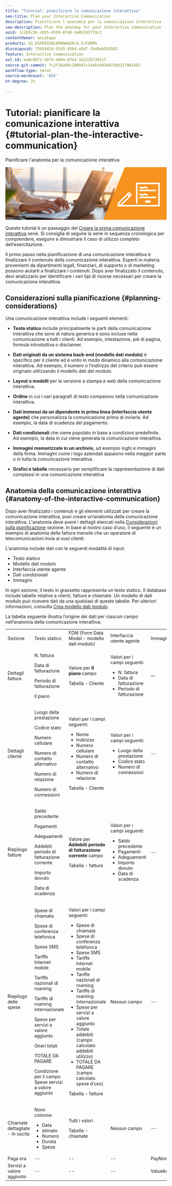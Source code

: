 ```yaml
---
title: "Tutorial: pianificare la comunicazione interattiva"
seo-title: Plan your Interactive Communication
description: Pianificare l'anatomia per la comunicazione interattiva
seo-description: Plan the anatomy for your Interactive Communication
uuid: 1c2b5c5b-c655-4559-8748-3e0b343779c2
contentOwner: anujkapo
products: SG_EXPERIENCEMANAGER/6.5/FORMS
discoiquuid: 75b2d424-91d3-45b4-a5d7-fb49ab558582
feature: Interactive Communication
exl-id: ea0c8971-56f4-4094-87e4-1b222b73951f
source-git-commit: fc2f26a69c208947c14e8c6036825bb217901481
workflow-type: tm+mt
source-wordcount: '652'
ht-degree: 2%

---
```


# Tutorial: pianificare la comunicazione interattiva {#tutorial-plan-the-interactive-communication}

Pianificare l&#39;anatomia per la comunicazione interattiva

![02-create-adaptive-form-main-image](assets/02-create-adaptive-form-main-image.png)

Questo tutorial è un passaggio del [Creare la prima comunicazione interattiva](/help/forms/using/create-your-first-interactive-communication.md) serie. Si consiglia di seguire la serie in sequenza cronologica per comprendere, eseguire e dimostrare il caso di utilizzo completo dell’esercitazione.

Il primo passo nella pianificazione di una comunicazione interattiva è finalizzare il contenuto della comunicazione interattiva. Esperti in materia provenienti da dipartimenti legali, finanziari, di supporto o di marketing possono aiutarti a finalizzare i contenuti. Dopo aver finalizzato il contenuto, devi analizzarlo per identificare i vari tipi di risorse necessari per creare la comunicazione interattiva.

## Considerazioni sulla pianificazione {#planning-considerations}

Una comunicazione interattiva include i seguenti elementi:

* **Testo statico** include principalmente le parti della comunicazione interattiva che sono di natura generica e sono incluse nella comunicazione a tutti i clienti. Ad esempio, intestazione, piè di pagina, formula introduttiva o disclaimer.
* **Dati originati da un sistema back-end (modello dati modulo)** è specifico per il cliente ed è unito in modo dinamico alla comunicazione interattiva. Ad esempio, il numero o l’indirizzo del criterio può essere originato utilizzando il modello dati del modulo.
* **Layout o modelli** per la versione a stampa e web della comunicazione interattiva.
* **Ordine** in cui i vari paragrafi di testo compaiono nella comunicazione interattiva.
* **Dati immessi da un dipendente in prima linea (interfaccia utente agente)** che personalizza la comunicazione prima di inviarla. Ad esempio, la data di scadenza del pagamento.

* **Dati condizionali** che viene popolato in base a condizioni predefinite. Ad esempio, la data in cui viene generata la comunicazione interattiva.
* **Immagini memorizzate in un archivio**, ad esempio loghi e immagini della firma. Immagini come i logo aziendali appaiono nella maggior parte o in tutta la comunicazione interattiva.
* **Grafici e tabelle** necessario per semplificare la rappresentazione di dati complessi in una comunicazione interattiva

## Anatomia della comunicazione interattiva {#anatomy-of-the-interactive-communication}

Dopo aver finalizzato i contenuti e gli elementi utilizzati per creare la comunicazione interattiva, puoi creare un’anatomia della comunicazione interattiva. L&#39;anatomia deve avere i dettagli elencati nella [Considerazioni sulla pianificazione](/help/forms/using/planning-interactive-communications.md#planning-considerations) sezione. In base al nostro caso d’uso, il seguente è un esempio di anatomia della fattura mensile che un operatore di telecomunicazioni invia ai suoi clienti.

L&#39;anatomia include dati con le seguenti modalità di input:

* Testo statico
* Modello dati modulo
* Interfaccia utente agente
* Dati condizionali
* Immagini

In ogni sezione, il testo in grassetto rappresenta un testo statico. Il database include tabelle relative a clienti, fatture e chiamate. Un modello di dati modulo può ricevere dati da una qualsiasi di queste tabelle. Per ulteriori informazioni, consulta [Crea modello dati modulo](/help/forms/using/create-form-data-model0.md).

La tabella seguente illustra l’origine dei dati per ciascun campo nell’anatomia della comunicazione interattiva:

<table>
 <tbody>
  <tr>
   <td>Sezione</td>
   <td>Testo statico</td>
   <td>FDM (Form Data Model - modello dati modulo) </td>
   <td>Interfaccia utente agente</td>
   <td>Immagini</td>
  </tr>
  <tr>
   <td>Dettagli fattura</td>
   <td><p>N. fattura</p> <p>Data di fatturazione</p> <p>Periodo di fatturazione</p> <p>Il piano</p> </td>
   <td><p>Valore per <strong>Il piano </strong>campo</p> <p>Tabella - Cliente</p> </td>
   <td><p>Valori per i campi seguenti:</p>
    <ul>
     <li>N. fattura</li>
     <li>Data di fatturazione</li>
     <li>Periodo di fatturazione</li>
    </ul> <p> </p> </td>
   <td>—</td>
  </tr>
  <tr>
   <td>Dettagli cliente</td>
   <td><p>Luogo della prestazione</p> <p>Codice stato</p> <p>Numero cellulare</p> <p>Numero di contatto alternativo</p> <p>Numero di relazione</p> <p>Numero di connessioni</p> </td>
   <td><p>Valori per i campi seguenti:</p>
    <ul>
     <li>Nome</li>
     <li>Indirizzo</li>
     <li>Numero cellulare</li>
     <li>Numero di contatto alternativo</li>
     <li>Numero di relazione</li>
    </ul> <p>Tabella - Cliente</p> </td>
   <td><p>Valori per i campi seguenti:</p>
    <ul>
     <li>Luogo della prestazione</li>
     <li>Codice stato</li>
     <li>Numero di connessioni</li>
    </ul> </td>
   <td>--</td>
  </tr>
  <tr>
   <td>Riepilogo fatture</td>
   <td><p>Saldo precedente</p> <p>Pagamenti</p> <p>Adeguamenti</p> <p>Addebiti periodo di fatturazione corrente</p> <p>Importo dovuto</p> <p>Data di scadenza</p> </td>
   <td><p>Valore per <strong>Addebiti periodo di fatturazione corrente </strong> campo</p> <p>Tabella - fatture</p> </td>
   <td><p>Valori per i campi seguenti:</p>
    <ul>
     <li>Saldo precedente</li>
     <li>Pagamenti</li>
     <li>Adeguamenti</li>
     <li>Importo dovuto</li>
     <li>Data di scadenza</li>
    </ul> </td>
   <td>--</td>
  </tr>
  <tr>
   <td>Riepilogo delle spese</td>
   <td><p>Spese di chiamata</p> <p>Spese di conferenza telefonica</p> <p>Spese SMS </p> <p>Tariffe Internet mobile</p> <p>Tariffe nazionali di roaming</p> <p>Tariffe di roaming internazionale</p> <p>Spese per servizi a valore aggiunto</p> <p>Oneri totali</p> <p>TOTALE DA PAGARE</p> <p>Condizione per il campo Spese servizi a valore aggiunto</p> </td>
   <td><p>Valori per i campi seguenti:</p>
    <ul>
     <li>Spese di chiamata</li>
     <li>Spese di conferenza telefonica</li>
     <li>Spese SMS </li>
     <li>Tariffe Internet mobile</li>
     <li>Tariffe nazionali di roaming</li>
     <li>Tariffe di roaming internazionale</li>
     <li>Spese per servizi a valore aggiunto</li>
     <li>Totale addebiti (campo calcolato addebiti utilizzo)</li>
     <li>TOTALE DA PAGARE (campo calcolato spese d’uso)</li>
    </ul> <p>Tabella - fatture</p> </td>
   <td>Nessun campo</td>
   <td>--</td>
  </tr>
  <tr>
   <td>Chiamate dettagliate - In uscita</td>
   <td><p>Nomi colonne:</p>
    <ul>
     <li>Data</li>
     <li>stimato</li>
     <li>Numero</li>
     <li>Durata</li>
     <li>Spese</li>
    </ul> </td>
   <td><p>Tutti i valori</p> <p>Tabella - chiamate</p> </td>
   <td>Nessun campo</td>
   <td>--</td>
  </tr>
  <tr>
   <td>Paga ora</td>
   <td>--</td>
   <td>--</td>
   <td>--</td>
   <td>PayNow</td>
  </tr>
  <tr>
   <td>Servizi a valore aggiunto</td>
   <td>--</td>
   <td>--</td>
   <td>--</td>
   <td>ValueAddedServices</td>
  </tr>
 </tbody>
</table>
